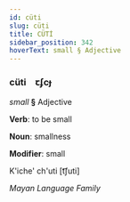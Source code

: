 ```yaml
---
id: cüti
slug: cüti
title: CÜTİ
sidebar_position: 342
hoverText: small § Adjective
---
```


### cüti&emsp;<span kind="abugida">ꞇʄcɟ</span>

*small* **§** Adjective

**Verb**: to be small

**Noun**: smallness

**Modifier**: small

K'iche' ch'uti [t͡ʃuti]

*Mayan Language Family*